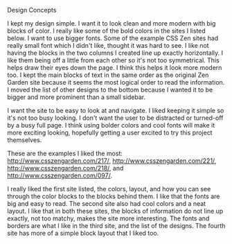 Design Concepts

I kept my design simple. I want it to look clean and more modern with big blocks of color. I really like some of the bold colors in the sites I listed below.  I want to use bigger fonts. Some of the example CSS Zen sites had really small font which I didn't like, thought it was hard to see.  I like not having the blocks in the two columns I created line up exactly horizontally.  I like them being off a little from each other so it's not too symmetrical. This helps draw their eyes down the page.  I think this helps it look more modern too.  I kept the main blocks of text in the same order as the original Zen Garden site because it seems the most logical order to read the information. I moved the list of other designs to the bottom because I wanted it to be bigger and more prominent than a small sidebar.


I want the site to be easy to look at and navigate.  I liked keeping it simple so it's not too busy looking.  I don't want the user to be distracted or turned-off by a busy full page.  I think using bolder colors and cool fonts will make it more exciting looking, hopefully getting a user excited to try this project themselves.  


These are the examples I liked the most: http://www.csszengarden.com/217/, http://www.csszengarden.com/221/, http://www.csszengarden.com/218/, and http://www.csszengarden.com/097/.  

I really liked the first site listed, the colors, layout, and how you can see through the color blocks to the blocks behind them. I like that the fonts are big and easy to read. The second site also had cool colors and a neat layout. I like that in both these sites, the blocks of information do not line up exactly, not too matchy, makes the site more interesting. The fonts and borders are what I like in the third site, and the list of the  designs.  The fourth site has more of a simple block layout that I liked too.



